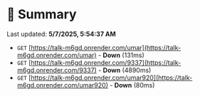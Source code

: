 # 📖 Summary
Last updated: **5/7/2025, 5:54:37 AM**

- `GET` [https://talk-m6gd.onrender.com/umar](https://talk-m6gd.onrender.com/umar) - **Down** (131ms)
- `GET` [https://talk-m6gd.onrender.com/9337](https://talk-m6gd.onrender.com/9337) - **Down** (4890ms)
- `GET` [https://talk-m6gd.onrender.com/umar920](https://talk-m6gd.onrender.com/umar920) - **Down** (80ms)
